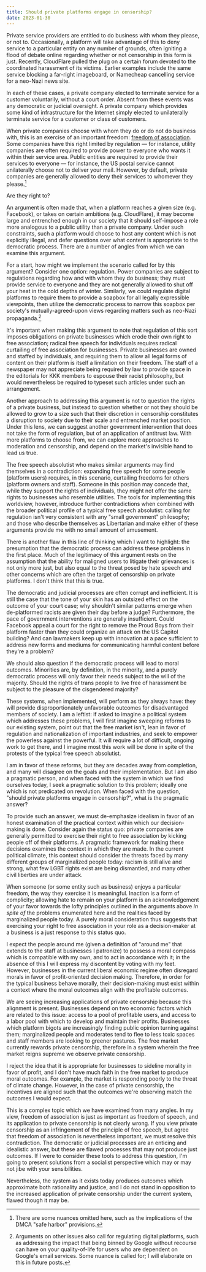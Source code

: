 ```yaml
---
title: Should private platforms engage in censorship?
date: 2023-01-30
---
```


Private service providers are entitled to do business with whom they please, or
not to. Occasionally, a platform will take advantage of this to deny service to
a particular entity on any number of grounds, often igniting a flood of debate
online regarding whether or not censorship in this form is just. Recently,
CloudFlare pulled the plug on a certain forum devoted to the coordinated
harassment of its victims. Earlier examples include the same service blocking a
far-right imageboard, or Namecheap cancelling service for a neo-Nazi news site.

In each of these cases, a private company elected to terminate service for a
customer voluntarily, without a court order. Absent from these events was any
democratic or judicial oversight. A private company which provides some kind of
infrastructure for the Internet simply elected to unilaterally terminate service
for a customer or class of customers.

When private companies choose with whom they do or do not do business with, this
is an exercise of an important freedom: [freedom of association][assoc]. Some
companies have this right limited by regulation &mdash; for instance, utility
companies are often required to provide power to everyone who wants it within
their service area. Public entities are required to provide their services to
everyone &mdash; for instance, the US postal service cannot unilaterally choose
not to deliver your mail. However, by default, private companies are generally
allowed to deny their services to whomever they please.[^1]

[assoc]: https://en.wikipedia.org/wiki/Freedom_of_association

[^1]: There are some nuances omitted here, such as the implications of the DMCA
  "safe harbor" provisions.

Are they right to?

An argument is often made that, when a platform reaches a given size (e.g.
Facebook), or takes on certain ambitions (e.g. CloudFlare), it may become large
and entrenched enough in our society that it should self-impose a role more
analogous to a public utility than a private company. Under such constraints,
such a platform would choose to host any content which is not explicitly
illegal, and defer questions over what content is appropriate to the democratic
process. There are a number of angles from which we can examine this argument.

For a start, how might we implement the scenario called for by this argument?
Consider one option: regulation. Power companies are subject to regulations
regarding how and with whom they do business; they must provide service to
everyone and they are not generally allowed to shut off your heat in the cold
depths of winter. Similarly, we could regulate digital platforms to require them
to provide a soapbox for all legally expressible viewpoints, then utilize the
democratic process to narrow this soapbox per society's mutually-agreed-upon
views regarding matters such as neo-Nazi propaganda.[^2]

[^2]: Arguments on other issues also call for regulating digital platforms, such
  as addressing the impact that being binned by Google without recourse can have
  on your quality-of-life for users who are dependent on Google's email
  services. Some nuance is called for; I will elaborate on this in future posts.

It's important when making this argument to note that regulation of this sort
imposes obligations on private businesses which erode their own right to free
association; radical free speech for individuals requires radical curtailing of
free association for businesses. Private businesses are owned and staffed by
individuals, and requiring them to allow all legal forms of content on their
platform is itself a limitation on their freedom. The staff of a newspaper may
not appreciate being required by law to provide space in the editorials for KKK
members to espouse their racist philosophy, but would nevertheless be required
to typeset such articles under such an arrangement.

Another approach to addressing this argument is not to question the rights of a
private business, but instead to question whether or not they should be allowed
to grow to a size such that their discretion in censorship constitutes a
disruption to society due to their scale and entrenched market position. Under
this lens, we can suggest another government intervention that does not take the
form of regulation, but of an application of antitrust law. With more platforms
to choose from, we can explore more approaches to moderation and censorship, and
depend on the market's invisible hand to lead us true.

The free speech absolutist who makes similar arguments may find themselves in a
contradiction: expanding free speech for some people (platform users) requires,
in this scenario, curtailing freedoms for others (platform owners and staff).
Someone in this position may concede that, while they support the rights of
individuals, they might not offer the same rights to businesses who resemble
utilities. The tools for implementing this worldview, however, introduce further
contradictions when combined with the broader political profile of a typical
free speech absolutist: calling for regulation isn't very consistent with any
"small government" philosophy; and those who describe themselves as Libertarian
and make either of these arguments provide me with no small amount of amusement.

There is another flaw in this line of thinking which I want to highlight: the
presumption that the democratic process can address these problems in the first
place. Much of the legitimacy of this argument rests on the assumption that the
ability for maligned users to litigate their grievances is not only more just,
but also equal to the threat posed by hate speech and other concerns which are
often the target of censorship on private platforms. I don't think that this is
true.

The democratic and judicial processes are often corrupt and inefficient. It is
still the case that the tone of your skin has an outsized effect on the outcome
of your court case; why shouldn't similar patterns emerge when de-platformed
racists are given their day before a judge? Furthermore, the pace of government
interventions are generally insufficient. Could Facebook appeal a court for the
right to remove the Proud Boys from their platform faster than they could
organize an attack on the US Capitol building? And can lawmakers keep up with
innovation at a pace sufficient to address new forms and mediums for
communicating harmful content before they're a problem?

We should also question if the democratic process will lead to moral outcomes.
Minorities are, by definition, in the minority, and a purely democratic process
will only favor their needs subject to the will of the majority. Should the
rights of trans people to live free of harassment be subject to the pleasure of
the cisgendered majority?

These systems, when implemented, will perform as they always have: they will
provide disproportionately unfavorable outcomes for disadvantaged members of
society. I am a leftist: if asked to imagine a political system which addresses
these problems, I will first imagine sweeping reforms to our existing system,
point out that the free market isn't, lean in favor of regulation and
nationalization of important industries, and seek to empower the powerless
against the powerful. It will require a lot of difficult, ongoing work to get
there, and I imagine most this work will be done in spite of the protests of the
typical free speech absolutist.

I am in favor of these reforms, but they are decades away from completion, and
many will disagree on the goals and their implementation. But I am also a
pragmatic person, and when faced with the system in which we find ourselves
today, I seek a pragmatic solution to this problem; ideally one which is not
predicated on revolution. When faced with the question, "should private
platforms engage in censorship?", what is the pragmatic answer?

To provide such an answer, we must de-emphasize idealism in favor of an honest
examination of the practical context within which our decision-making is done.
Consider again the status quo: private companies are generally permitted to
exercise their right to free association by kicking people off of their
platforms. A pragmatic framework for making these decisions examines the context
in which they are made. In the current political climate, this context should
consider the threats faced by many different groups of marginalized people
today: racism is still alive and strong, what few LGBT rights exist are being
dismantled, and many other civil liberties are under attack.

When someone (or some entity such as business) enjoys a particular freedom, the
way they exercise it is meaningful. Inaction is a form of complicity; allowing
hate to remain on your platform is an acknowledgement of your favor towards the
lofty principles outlined in the arguments above *in spite of* the problems
enumerated here and the realities faced by marginalized people today. A purely
moral consideration thus suggests that exercising your right to free association
in your role as a decision-maker at a business is a just response to this status
quo.

I expect the people around me (given a definition of "around me" that extends to
the staff at businesses I patronize) to possess a moral compass which is
compatible with my own, and to act in accordance with it; in the absence of this
I will express my discontent by voting with my feet. However, businesses in the
current liberal economic regime often disregard morals in favor of
profit-oriented decision making. Therefore, in order for the typical business
behave morally, their decision-making must exist within a context where the
moral outcomes align with the profitable outcomes.

We are seeing increasing applications of private censorship because this
alignment is present. Businesses depend on two economic factors which are
related to this issue: access to a pool of profitable users, and access to a
labor pool with which to develop and maintain their profits. Businesses which
platform bigots are increasingly finding public opinion turning against them;
marginalized people and moderates tend to flee to less toxic spaces and staff
members are looking to greener pastures. The free market currently rewards
private censorship, therefore in a system wherein the free market reigns supreme
we observe private censorship.

I reject the idea that it is appropriate for businesses to sideline morality in
favor of profit, and I don't have much faith in the free market to produce moral
outcomes. For example, the market is responding poorly to the threat of climate
change. However, in the case of private censorship, the incentives are aligned
such that the outcomes we're observing match the outcomes I would expect.

This is a complex topic which we have examined from many angles. In my view,
freedom of association is just as important as freedom of speech, and its
application to private censorship is not clearly wrong. If you view private
censorship as an infringement of the principle of free speech, but agree that
freedom of association is nevertheless important, we must resolve this
contradiction. The democratic or judicial processes are an enticing and
idealistic answer, but these are flawed processes that may not produce just
outcomes. If I were to consider these tools to address this question, I'm going
to present solutions from a socialist perspective which may or may not jibe with
your sensibilities.

Nevertheless, the system as it exists today produces outcomes which approximate
both rationality and justice, and I do not stand in opposition to the increased
application of private censorship under the current system, flawed though it may
be.
